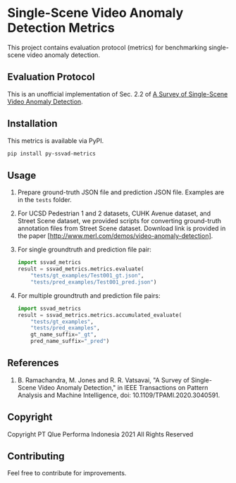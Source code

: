# Single-Scene Video Anomaly Detection Metrics

This project contains evaluation protocol (metrics) for benchmarking single-scene video anomaly detection.

## Evaluation Protocol

This is an unofficial implementation of Sec. 2.2 of [A Survey of Single-Scene Video Anomaly Detection](https://arxiv.org/pdf/2004.05993.pdf).

## Installation

This metrics is available via PyPI.

```bash
pip install py-ssvad-metrics
```

## Usage

1. Prepare ground-truth JSON file and prediction JSON file. Examples are in the `tests` folder.
1. For UCSD Pedestrian 1 and 2 datasets, CUHK Avenue dataset, and Street Scene dataset,
we provided scripts for converting ground-truth annotation files from Street Scene dataset. Download link is provided in the paper [http://www.merl.com/demos/video-anomaly-detection].
1. For single groundtruth and prediction file pair:

    ```python
    import ssvad_metrics
    result = ssvad_metrics.metrics.evaluate(
        "tests/gt_examples/Test001_gt.json",
        "tests/pred_examples/Test001_pred.json")
    ```

1. For multiple groundtruth and prediction file pairs:

    ```python
    import ssvad_metrics
    result = ssvad_metrics.metrics.accumulated_evaluate(
        "tests/gt_examples",
        "tests/pred_examples",
        gt_name_suffix="_gt",
        pred_name_suffix="_pred")
    ```

## References

1. B. Ramachandra, M. Jones and R. R. Vatsavai, "A Survey of Single-Scene Video Anomaly Detection," in IEEE Transactions on Pattern Analysis and Machine Intelligence, doi: 10.1109/TPAMI.2020.3040591.

## Copyright

Copyright PT Qlue Performa Indonesia 2021 All Rights Reserved

## Contributing

Feel free to contribute for improvements.
